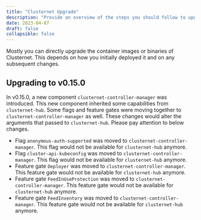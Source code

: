 ```yaml
---
title: "Clusternet Upgrade"
description: "Provide an overview of the steps you should follow to upgrade Clusternet"
date: 2023-04-07
draft: false
collapsible: false
---
```


Mostly you can directly upgrade the container images or binaries of Clusternet. This depends on how you initially
deployed it and on any subsequent changes.

## Upgrading to v0.15.0

In v0.15.0, a new component `clusternet-controller-manager` was introduced. This new component inherited some 
capabilities from `clusternet-hub`. Some flags and feature gates were moving together to
`clusternet-controller-manager` as well. These changes would alter the arguments that passed to `clusternet-hub`.
Please pay attention to below changes.

- Flag `anonymous-auth-supported` was moved to `clusternet-controller-manager`. This flag would not be available for 
  `clusternet-hub` anymore.
- Flag `cluster-api-kubeconfig` was moved to `clusternet-controller-manager`. This flag would not be available for
  `clusternet-hub` anymore.
- Feature gate `Deployer` was moved to `clusternet-controller-manager`. This feature gate would not be available for
  `clusternet-hub` anymore.
- Feature gate `FeedInUseProtection` was moved to `clusternet-controller-manager`. This feature gate would not be
  available for `clusternet-hub` anymore.
- Feature gate `FeedInventory` was moved to `clusternet-controller-manager`. This feature gate would not be
  available for `clusternet-hub` anymore.
